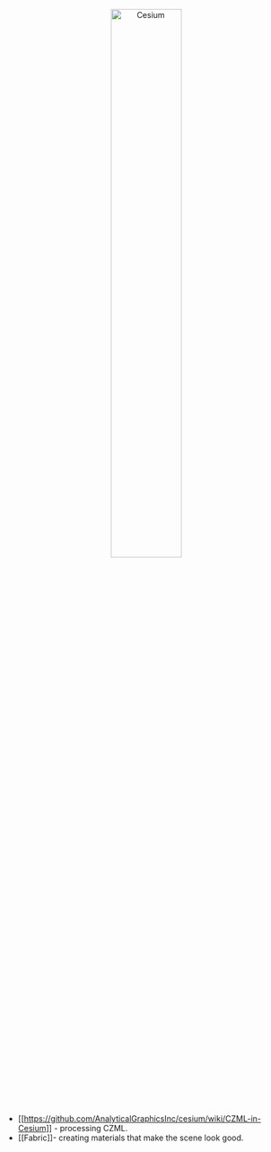 <p align="center">
<img src="https://github.com/AnalyticalGraphicsInc/cesium/wiki/logos/Cesium_Logo_Color.jpg" width="50%" alt="Cesium" />
</p>

* [[https://github.com/AnalyticalGraphicsInc/cesium/wiki/CZML-in-Cesium]] - processing CZML.
* [[Fabric]]- creating materials that make the scene look good.